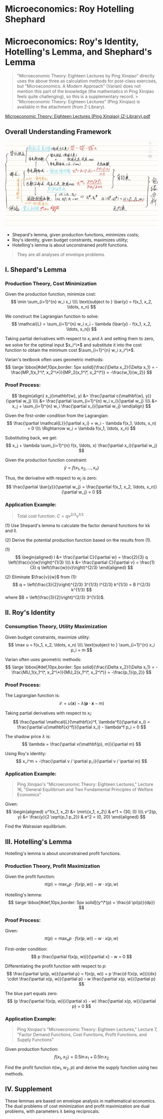 # Microeconomics: Roy Hotelling Shephard


# Microeconomics: Roy's Identity, Hotelling's Lemma, and Shephard's Lemma

> "Microeconomic Theory: Eighteen Lectures by Ping Xinqiao" directly uses the above three as calculation methods for post-class exercises, but "Microeconomics: A Modern Approach" (Varian) does not mention this part of the knowledge (the mathematics in Ping Xinqiao feels quite challenging), so this is a supplementary record. > "Microeconomic Theory: Eighteen Lectures" (Ping Xinqiao) is available in the attachment (from Z-Library).

[Microeconomic Theory: Eighteen Lectures (Ping Xinqiao) (Z-Library).pdf](https://pan.baidu.com/link/zhihu/7ph3zMubh4iTezc0RkMtMyxEOaXyQ1RQUZZz==)

## Overall Understanding Framework

![A Hicksian demand function spanning various knowledge points](/img/微观经济：罗伊、霍太林、谢泼德.zh-cn-20240523112139178.webp)

- Shepard's lemma, given production functions, minimizes costs;
- Roy's identity, given budget constraints, maximizes utility;
- Hotelling's lemma is about unconstrained profit functions.

> They are all analyses of envelope problems.

## I. Shepard's Lemma

### Production Theory, Cost Minimization

Given the production function, minimize cost:
$$
\min \sum_{i=1}^{n} w_i x_i \\\\
\text{subject to } \bar{y} = f(x_1, x_2, \ldots, x_n)
$$

We construct the Lagrangian function to solve: 
$$
\mathcal{L} = \sum_{i=1}^{n} w_i x_i - \lambda (\bar{y} - f(x_1, x_2, \ldots, x_n))
$$

Taking partial derivatives with respect to $x_i$ and $\lambda$ and setting them to zero, we solve for the optimal input $x_i^\*$ and substitute it into the cost function to obtain the minimum cost $\sum_{i=1}^{n} w_i x_i^\*$.

Varian's textbook often uses geometric methods:
$$
\large \bbox[#def,10px,border: 5px solid]{\frac{\Delta x_2}{\Delta x_1} = -\frac{MP_1(x_1^\*, x_2^\*)}{MP_2(x_1^\*, x_2^\*)} = -\frac{w_1}{w_2}}
$$

### Proof Process:

$$
\begin{align}
x_j(\mathbf{w}, y) &= \frac{\partial c(\mathbf{w}, y)}{\partial w_j} \\\\
&= \frac{\partial \sum_{i=1}^{n} w_i x_i}{\partial w_j} \\\\
&= x_j + \sum_{i=1}^{n} w_i \frac{\partial x_i}{\partial w_j}
\end{align}
$$

Given the first-order condition from the Lagrangian:
$$
\frac{\partial \mathcal{L}}{\partial x_i} = w_i - \lambda f(x_1, \ldots, x_n) = 0 \\\\
\Rightarrow w_i = \lambda f(x_1, \ldots, x_n)
$$

Substituting back, we get:
$$
x_j + \lambda \sum_{i=1}^{n} f(x, \ldots, x) \frac{\partial x_i}{\partial w_j}
$$

Given the production function constraint:
$$
\bar{y} = f(x_1, x_2, \ldots, x_n)
$$

Thus, the derivative with respect to $w_j$ is zero:
$$
\frac{\partial \bar{y}}{\partial w_j} = \frac{\partial f(x_1, x_2, \ldots, x_n)}{\partial w_j} = 0
$$

### Application Example:

> Total cost function: $C = qv^{2/3}v^{1/3}$

(1) Use Shepard's lemma to calculate the factor demand functions for kk and ll.

(2) Derive the potential production function based on the results from (1).

(1)
$$
\begin{aligned}
l &= \frac{\partial C}{\partial w} = \frac{2}{3} q \left(\frac{v}{w}\right)^{1/3} \\\\
k &= \frac{\partial C}{\partial v} = \frac{1}{3} q \left(\frac{w}{v}\right)^{2/3}
\end{aligned}
$$

(2) Eliminate $\frac{v}{w}$ from (1):
$$
q = \left(\frac{3}{2}\right)^{2/3} 3^{1/3} l^{2/3} k^{1/3} = B l^{2/3} k^{1/3}
$$
where $B = \left(\frac{3}{2}\right)^{2/3} 3^{1/3}$.

## II. Roy's Identity

### Consumption Theory, Utility Maximization

Given budget constraints, maximize utility:
$$
\max u = f(x_1, x_2, \ldots, x_n) \\\\
\text{subject to } \sum_{i=1}^{n} x_i p_i = m
$$

Varian often uses geometric methods:
$$
\large \bbox[#def,10px,border: 5px solid]{\frac{\Delta x_2}{\Delta x_1} = -\frac{MU_1(x_1^\*, x_2^\*)}{MU_2(x_1^\*, x_2^\*)} = -\frac{p_1}{p_2}}
$$

### Proof Process:

The Lagrangian function is:
$$
\mathcal{L} = u(\mathbf{x}) - \lambda (\mathbf{p} \cdot \mathbf{x} - m)
$$

Taking partial derivatives with respect to $x_i$:
$$
\frac{\partial \mathcal{L}(\mathbf{x}^f, \lambda^f)}{\partial x_i} = \frac{\partial u(\mathbf{x}^f)}{\partial x_i} - \lambda^f p_i = 0
$$

The shadow price $\lambda$ is:
$$
\lambda = \frac{\partial v(\mathbf{p}, m)}{\partial m}
$$

Using Roy's identity:
$$
x_i^m = -\frac{\partial v / \partial p_i}{\partial v / \partial m}
$$

### Application Example:

> Ping Xinqiao's "Microeconomic Theory: Eighteen Lectures," Lecture 16, "General Equilibrium and Two Fundamental Principles of Welfare Economics"

Given:
$$
\begin{aligned}
u^1(x_1, x_2) &= \min\{x_1, x_2\} & e^1 = (30, 0) \\\\
v^2(p, y) &= \frac{y}{2 \sqrt{p_1 p_2}} & e^2 = (0, 20)
\end{aligned}
$$

Find the Walrasian equilibrium.

## III. Hotelling's Lemma

Hotelling's lemma is about unconstrained profit functions.

### Production Theory, Profit Maximization

Given the profit function:
$$
\pi(p) = \max_x p \cdot f(x(p, w)) - w \cdot x(p, w)
$$

Hotelling's lemma:
$$
\large \bbox[#def,10px,border: 5px solid]{y^\*(p) = \frac{d \pi(p)}{dp}}
$$

### Proof Process:

Given:
$$
\pi(p) = \max_x p \cdot f(x(p, w)) - w \cdot x(p, w)
$$

First-order condition:
$$
p \frac{\partial f(x(p, w))}{\partial x} - w = 0
$$

Differentiating the profit function with respect to $p$:
$$
\frac{\partial \pi(p, w)}{\partial p} = f(x(p, w)) + p \frac{d f(x(p, w))}{dx} \cdot \frac{\partial x(p, w)}{\partial p} - w \frac{\partial x(p, w)}{\partial p}
$$

The blue part equals zero:
$$
(p \frac{\partial f(x(p, w))}{\partial x} - w) \frac{\partial x(p, w)}{\partial p} = 0
$$

### Application Example:

> Ping Xinqiao's "Microeconomic Theory: Eighteen Lectures," Lecture 7, "Factor Demand Functions, Cost Functions, Profit Functions, and Supply Functions"

Given production function:
$$
f(x_1, x_2) = 0.5 \ln x_1 + 0.5 \ln x_2
$$

Find the profit function $\pi(w_1, w_2, p)$ and derive the supply function using two methods.

## IV. Supplement

These lemmas are based on envelope analysis in mathematical economics. The dual problems of cost minimization and profit maximization are dual problems, with parameters $\lambda$ being reciprocals.

[^1]: Varian is quite considerate, not using complex mathematics, even stating in the "Cost Minimization" chapter that he won't test Cobb-Douglas cost functions, but in China, they do and even go further.

[^2]: The lecture notes are famous, but I haven't finished reading them yet.

[^3]: Incidentally, for such constrained problems, cost minimization is equivalent to profit maximization, and the problems can be transformed into each other.
